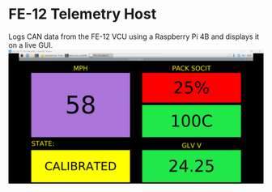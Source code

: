 # FE-12 Telemetry Host
Logs CAN data from the FE-12 VCU using a Raspberry Pi 4B and displays it on a live GUI.
![DashboardScreenshot](assets/example.png)
